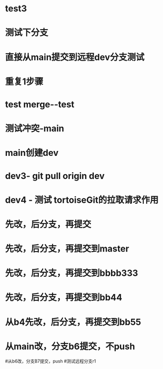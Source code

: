 # test3
# 测试下分支
# 直接从main提交到远程dev分支测试
# 重复1步骤
# test merge--test
# 测试冲突-main
# main创建dev
# dev3- git pull origin dev
# dev4 - 测试 tortoiseGit的拉取请求作用
# 先改，后分支，再提交
# 先改，后分支，再提交到master
# 先改，后分支，再提交到bbbb333
# 先改，后分支，再提交到bb44
# 从b4先改，后分支，再提交到bb55
# 从main改，分支b6提交，不push
#从b6改，分支B7提交，push
#测试远程分支r1
